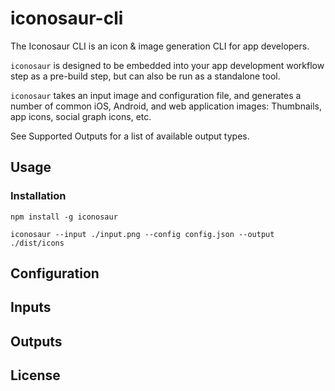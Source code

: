 # iconosaur-cli

The Iconosaur CLI is an icon &amp; image generation CLI for app developers.

`iconosaur` is designed to be embedded into your
app development workflow step as a pre-build step, but can also be run as a standalone tool.

`iconosaur` takes an input image and configuration file, and generates a number of common iOS, Android, and web application images: Thumbnails, app icons, social graph icons, etc.

See Supported Outputs for a list of available output types.

## Usage

### Installation

```
npm install -g iconosaur
```

```
iconosaur --input ./input.png --config config.json --output ./dist/icons
```

###

## Configuration

## Inputs

## Outputs

## License

